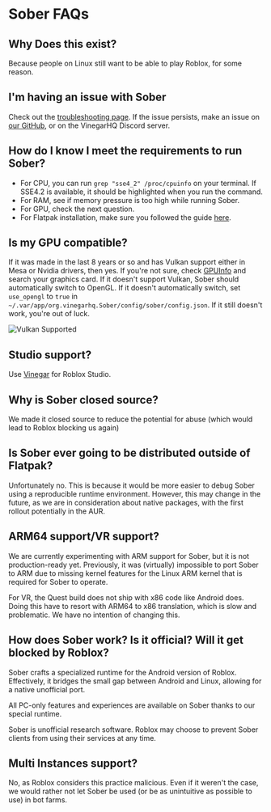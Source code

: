 # Sober FAQs


## Why Does this exist?
Because people on Linux still want to be able to play Roblox, for some reason.



## I'm having an issue with Sober
Check out the [troubleshooting page](../Troubleshooting/index.md). If the issue persists, make an issue on [our GitHub](https://github.com/vinegarhq/sober), or on the VinegarHQ Discord server.



## How do I know I meet the requirements to run Sober?
- For CPU, you can run `grep "sse4_2" /proc/cpuinfo` on your terminal. If SSE4.2 is available, it should be highlighted when you run the command.
- For RAM, see if memory pressure is too high while running Sober.
- For GPU, check the next question.
- For Flatpak installation, make sure you followed the guide [here](https://flathub.org/setup).



## Is my GPU compatible?
If it was made in the last 8 years or so and has Vulkan support either in Mesa or Nvidia drivers, then yes. If you're not sure, check [GPUInfo](https://vulkan.gpuinfo.org/) and search your graphics card. If it doesn't support Vulkan, Sober should automatically switch to OpenGL. If it doesn't automatically switch, set `use_opengl` to `true` in `~/.var/app/org.vinegarhq.Sober/config/sober/config.json`. If it still doesn't work, you're out of luck.

![Vulkan Supported](./vulkaninfo.png)



## Studio support?
Use [Vinegar](https://vinegarhq.org/) for Roblox Studio.



## Why is Sober closed source?
We made it closed source to reduce the potential for abuse (which would lead to Roblox blocking us again)


## Is Sober ever going to be distributed outside of Flatpak?
Unfortunately no. This is because it would be more easier to debug Sober using a reproducible runtime environment. However, this may change in the future, as we are in consideration about native packages, with the first rollout potentially in the AUR.


## ARM64 support/VR support?
We are currently experimenting with ARM support for Sober, but it is not production-ready yet. Previously, it was (virtually) impossible to port Sober to ARM due to missing kernel features for the Linux ARM kernel that is required for Sober to operate.

For VR, the Quest build does not ship with x86 code like Android does. Doing this have to resort with ARM64 to x86 translation, which is slow and problematic. We have no intention of changing this.


## How does Sober work? Is it official? Will it get blocked by Roblox?
Sober crafts a specialized runtime for the Android version of Roblox. Effectively, it bridges the small gap between Android and Linux, allowing for a native unofficial port. 

All PC-only features and experiences are available on Sober thanks to our special runtime.

Sober is unofficial research software. Roblox may choose to prevent Sober clients from using their services at any time.

## Multi Instances support?
No, as Roblox considers this practice malicious. Even if it weren't the case, we would rather not let Sober be used (or be as unintuitive as possible to use) in bot farms.
